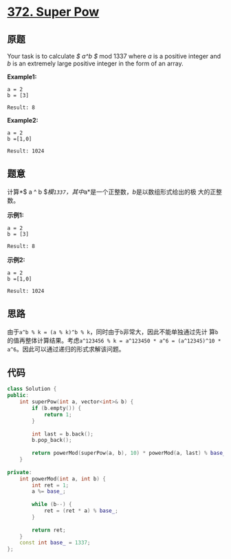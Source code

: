 [372. Super Pow](https://leetcode.com/problems/super-pow/)
================

原题
----

Your task is to calculate *$ a^b $* mod 1337 where *a* is a positive
integer and *b* is an extremely large positive integer in the form of
an array.

**Example1:**

```
a = 2
b = [3]

Result: 8
```

**Example2:**

```
a = 2
b =[1,0]

Result: 1024
```

题意
----

计算*$ a ^ b $*模`1337`，其中*a*是一个正整数，*b*是以数组形式给出的极
大的正整数。

**示例1:**

```
a = 2
b = [3]

Result: 8
```

**示例2:**

```
a = 2
b =[1,0]

Result: 1024
```

思路
----

由于`a^b % k = (a % k)^b % k`，同时由于`b`非常大，因此不能单独通过先计
算`b`的值再整体计算结果。考虑`a^123456 % k = a^123450 * a^6 =
(a^12345)^10 * a^6`。因此可以通过递归的形式求解该问题。

代码
----
```C++
class Solution {
public:
	int superPow(int a, vector<int>& b) {
		if (b.empty()) {
			return 1;
		}
		
		int last = b.back();
		b.pop_back();
		
		return powerMod(superPow(a, b), 10) * powerMod(a, last) % base_;
	}
	
private:
	int powerMod(int a, int b) {
		int ret = 1;
		a %= base_;
		
		while (b--) {
			ret = (ret * a) % base_;
		}
		
		return ret;
	}
	const int base_ = 1337;
};
```
